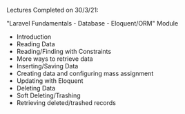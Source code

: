 Lectures Completed on 30/3/21:

"Laravel Fundamentals - Database - Eloquent/ORM" Module
* Introduction
* Reading Data
* Reading/Finding with Constraints
* More ways to retrieve data
* Inserting/Saving Data
* Creating data and configuring mass assignment
* Updating with Eloquent
* Deleting Data
* Soft Deleting/Trashing
* Retrieving deleted/trashed records